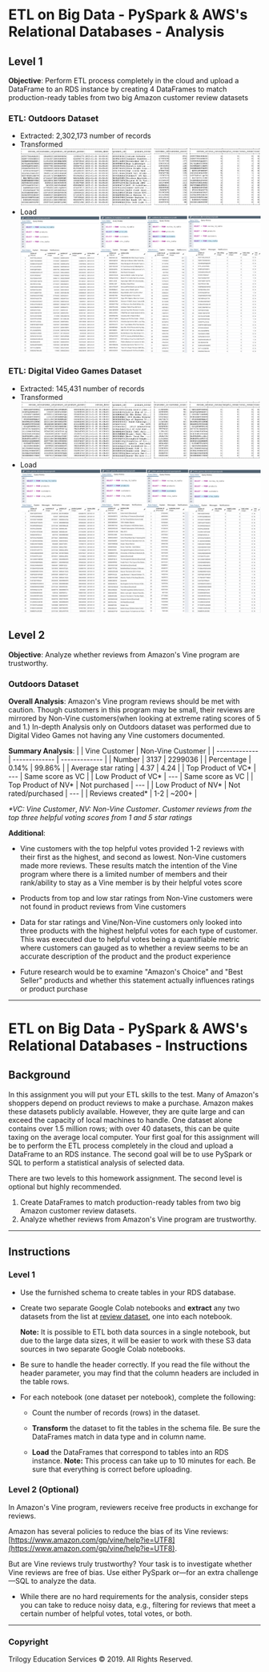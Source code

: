 # ETL on Big Data - PySpark & AWS's Relational Databases - Analysis

## Level 1

**Objective**: Perform ETL process completely in the cloud and upload a DataFrame to an RDS instance by creating 4 DataFrames to match production-ready tables from two big Amazon customer review datasets

### ETL: Outdoors Dataset
- Extracted: 2,302,173 number of records
- Transformed
![](https://github.com/diannejardinez/big-data-challenge/blob/master/Images/Outdoors-Table-Query/Outdoors-Schema-all_tables.png)
- Load
![](https://github.com/diannejardinez/big-data-challenge/blob/master/Images/Outdoors-Table-Query/Outdoors-RDS-all_tables.png)



### ETL: Digital Video Games Dataset
- Extracted: 145,431 number of records
- Transformed
![](https://github.com/diannejardinez/big-data-challenge/blob/master/Images/Digital_Video_Games-Table-Query/Video_games-Schema-all_tables.png)
- Load
![](https://github.com/diannejardinez/big-data-challenge/blob/master/Images/Digital_Video_Games-Table-Query/Video_games-RDS-all_tables.png)




## Level 2 

**Objective**: Analyze whether reviews from Amazon's Vine program are trustworthy.

### Outdoors Dataset

**Overall Analysis**: Amazon's Vine program reviews should be met with caution. Though customers in this program may be small, their reviews are mirrored by Non-Vine customers(when looking at extreme rating scores of 5 and 1.) In-depth Analysis only on Outdoors dataset was performed due to Digital Video Games not having any Vine customers documented. 


**Summary Analysis**: 
|                       | Vine Customer                  | Non-Vine Customer  |
| -------------         | -------------                  | -------------      |
| Number                | 3137                           | 2299036            | 
| Percentage            | 0.14%                          | 99.86%             | 
| Average star rating   | 4.37                           | 4.24               |
| Top Product of VC*    | ---                            | Same score as VC   |
| Low Product of VC*    | ---                            | Same score as VC   |
| Top Product of NV*    | Not purchased                  | ---                |
| Low Product of NV*    | Not rated/purchased            | ---                |
| Reviews created*      | 1-2                            | \~200+             |

*\*VC: Vine Customer*, 
*NV: Non-Vine Customer*.
*Customer reviews from the top three helpful voting scores from 1 and 5 star ratings* 




**Additional**: 
- Vine customers with the top helpful votes provided 1-2 reviews with their first as the highest, and second as lowest. Non-Vine customers made more reviews. These results match the intention of the Vine program where there is a limited number of members and their rank/ability to stay as a Vine member is by their helpful votes score

- Products from top and low star ratings from Non-Vine customers were not found in product reviews from Vine customers

- Data for star ratings and Vine/Non-Vine customers only looked into three products with the highest helpful votes for each type of customer. This was executed due to helpful votes being a quantifiable metric where customers can gauged as to whether a review seems to be an accurate description of the product and the product experience

- Future research would be to examine "Amazon's Choice" and "Best Seller" products and whether this statement actually influences ratings or product purchase



---

# ETL on Big Data - PySpark & AWS's Relational Databases - Instructions

## Background

In this assignment you will put your ETL skills to the test. Many of Amazon's shoppers depend on product reviews to make a purchase. Amazon makes these datasets publicly available. However, they are quite large and can exceed the capacity of local machines to handle. One dataset alone contains over 1.5 million rows; with over 40 datasets, this can be quite taxing on the average local computer. Your first goal for this assignment will be to perform the ETL process completely in the cloud and upload a DataFrame to an RDS instance. The second goal will be to use PySpark or SQL to perform a statistical analysis of selected data.

There are two levels to this homework assignment. The second level is optional but highly recommended.

1. Create DataFrames to match production-ready tables from two big Amazon customer review datasets.
2. Analyze whether reviews from Amazon's Vine program are trustworthy.

- - -

## Instructions

### Level 1

* Use the furnished schema to create tables in your RDS database.

* Create two separate Google Colab notebooks and **extract** any two datasets from the list at [review dataset](https://s3.amazonaws.com/amazon-reviews-pds/tsv/index.txt), one into each notebook.

  **Note:** It is possible to ETL both data sources in a single notebook, but due to the large data sizes, it will be easier to work with these S3 data sources in two separate Google Colab notebooks.

* Be sure to handle the header correctly. If you read the file without the header parameter, you may find that the column headers are included in the table rows.

* For each notebook (one dataset per notebook), complete the following:

  * Count the number of records (rows) in the dataset.

  * **Transform** the dataset to fit the tables in the schema file. Be sure the DataFrames match in data type and in column name.

  * **Load** the DataFrames that correspond to tables into an RDS instance. **Note:** This process can take up to 10 minutes for each. Be sure that everything is correct before uploading.

### Level 2 (Optional)

In Amazon's Vine program, reviewers receive free products in exchange for reviews.



Amazon has several policies to reduce the bias of its Vine reviews: [https://www.amazon.com/gp/vine/help?ie=UTF8](https://www.amazon.com/gp/vine/help?ie=UTF8).

But are Vine reviews truly trustworthy? Your task is to investigate whether Vine reviews are free of bias. Use either PySpark or—for an extra challenge—SQL to analyze the data.

* While there are no hard requirements for the analysis, consider steps you can take to reduce noisy data, e.g., filtering for reviews that meet a certain number of helpful votes, total votes, or both.



- - -



### Copyright

Trilogy Education Services © 2019. All Rights Reserved.


